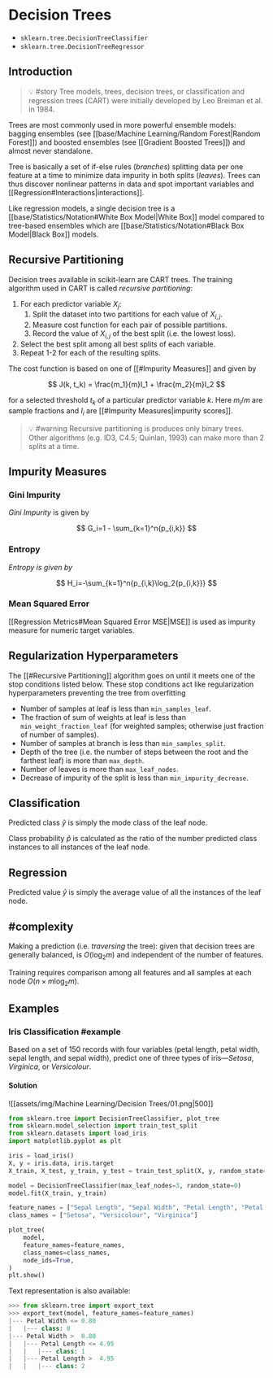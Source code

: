 # Decision Trees

- `sklearn.tree.DecisionTreeClassifier`
- `sklearn.tree.DecisionTreeRegressor`

## Introduction

>💡 #story Tree models, trees, decision trees, or classification and regression trees (CART) were initially developed by Leo Breiman et al. in 1984.

Trees are most commonly used in more powerful ensemble models: bagging ensembles (see [[base/Machine Learning/Random Forest|Random Forest]]) and boosted ensembles (see [[Gradient Boosted Trees]]) and almost never standalone.

Tree is basically a set of if-else rules (_branches_) splitting data per one feature at a time to minimize data impurity in both splits (_leaves_). Trees can thus discover nonlinear patterns in data and spot important variables and [[Regression#Interactions|interactions]].

Like regression models, a single decision tree is a [[base/Statistics/Notation#White Box Model|White Box]] model compared to tree-based ensembles which are [[base/Statistics/Notation#Black Box Model|Black Box]] models.

## Recursive Partitioning
Decision trees available in scikit-learn are CART trees. The training algorithm used in CART is called _recursive partitioning_:

1.  For each predictor variable $X_j$:
    1.  Split the dataset into two partitions for each value of $X_{i,j}$.
    2.  Measure cost function for each pair of possible partitions.
    3.  Record the value of $X_{i,j}$ of the best split (i.e. the lowest loss).
2.  Select the best split among all best splits of each variable.
3.  Repeat 1-2 for each of the resulting splits.

The cost function is based on one of [[#Impurity Measures]] and given by

$$ J(k, t_k) = \frac{m_1}{m}I_1 + \frac{m_2}{m}I_2 $$

for a selected threshold $t_k$ of a particular predictor variable $k$. Here $m_i/m$ are sample fractions and $I_i$ are [[#Impurity Measures|impurity scores]].

> 💡 #warning Recursive partitioning is produces only binary trees. Other algorithms (e.g. ID3, C4.5; Quinlan, 1993) can make more than 2 splits at a time.

## Impurity Measures

### Gini Impurity
_Gini Impurity_ is given by

$$ G_i=1 - \sum_{k=1}^n{p_{i,k}} $$

### Entropy
_Entropy is given by_

$$ H_i=-\sum_{k=1}^n{p_{i,k}\log_2{p_{i,k}}} $$

### Mean Squared Error

[[Regression Metrics#Mean Squared Error MSE|MSE]] is used as impurity measure for numeric target variables.

## Regularization Hyperparameters
The [[#Recursive Partitioning]] algorithm goes on until it meets one of the stop conditions listed below. These stop conditions act like regularization hyperparameters preventing the tree from overfitting
-   Number of samples at leaf is less than `min_samples_leaf`.
-   The fraction of sum of weights at leaf is less than `min_weight_fraction_leaf` (for weighted samples; otherwise just fraction of number of samples).
-   Number of samples at branch is less than `min_samples_split`.
-   Depth of the tree (i.e. the number of steps between the root and the farthest leaf) is more than `max_depth`.
-   Number of leaves is more than `max_leaf_nodes`.
-   Decrease of impurity of the split is less than `min_impurity_decrease`.

## Classification
Predicted class $\hat{y}$ is simply the mode class of the leaf node.

Class probability $\hat{p}$ is calculated as the ratio of the number predicted class instances to all instances of the leaf node.

## Regression
Predicted value $\hat{y}$ is simply the average value of all the instances of the leaf node.

## #complexity
Making a prediction (i.e. _traversing_ the tree): given that decision trees are generally balanced, is $O(\log_2{m})$ and independent of the number of features.

Training requires comparison among all features and all samples at each node $O(n\times m\log_2{m})$.

## Examples
### Iris Classification #example 
Based on a set of 150 records with four variables (petal length, petal width, sepal length, and sepal width), predict one of three types of iris—_Setosa_, _Virginica_, or _Versicolour_.

#### Solution
![[assets/img/Machine Learning/Decision Trees/01.png|500]]

```python
from sklearn.tree import DecisionTreeClassifier, plot_tree
from sklearn.model_selection import train_test_split
from sklearn.datasets import load_iris
import matplotlib.pyplot as plt

iris = load_iris()
X, y = iris.data, iris.target
X_train, X_test, y_train, y_test = train_test_split(X, y, random_state=0)

model = DecisionTreeClassifier(max_leaf_nodes=3, random_state=0)
model.fit(X_train, y_train)

feature_names = ["Sepal Length", "Sepal Width", "Petal Length", "Petal Width"]
class_names = ["Setosa", "Versicolour", "Virginica"]

plot_tree(
	model,
	feature_names=feature_names,
	class_names=class_names,
	node_ids=True,
)
plt.show()
```

Text representation is also available:

```python
>>> from sklearn.tree import export_text
>>> export_text(model, feature_names=feature_names)
|--- Petal Width <= 0.80
|   |--- class: 0
|--- Petal Width >  0.80
|   |--- Petal Length <= 4.95
|   |   |--- class: 1
|   |--- Petal Length >  4.95
|   |   |--- class: 2
```

